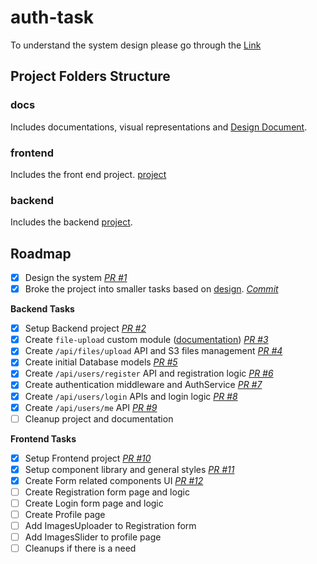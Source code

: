 # auth-task

To understand the system design please go through the [Link](./docs/DEISGN.md)

## Project Folders Structure

### docs

Includes documentations, visual representations and [Design Document](./docs/DEISGN.md).

### frontend

Includes the front end project. [project](./frontend/README.md)

### backend

Includes the backend [project](./backend/README.md).

## Roadmap

- [x] Design the system _[PR #1](https://github.com/rubenaprikyan/auth-task/pull/1)_
- [x] Broke the project into smaller tasks based on [design](./docs/DEISGN.md). _[Commit](https://github.com/rubenaprikyan/auth-task/commit/64014de75f23765052037df486e7c734dd73afda)_

**Backend Tasks**

- [x] Setup Backend project _[PR #2](https://github.com/rubenaprikyan/auth-task/pull/2)_
- [x] Create `file-upload` custom module ([documentation](./backend/src/modules/file-upload/README.md)) _[PR #3](https://github.com/rubenaprikyan/auth-task/pull/3)_
- [x] Create `/api/files/upload` API and S3 files management _[PR #4](https://github.com/rubenaprikyan/auth-task/pull/4)_
- [x] Create initial Database models _[PR #5](https://github.com/rubenaprikyan/auth-task/pull/5)_
- [x] Create `/api/users/register` API and registration logic _[PR #6](https://github.com/rubenaprikyan/auth-task/pull/6)_
- [x] Create authentication middleware and AuthService _[PR #7](https://github.com/rubenaprikyan/auth-task/pull/7)_
- [x] Create `/api/users/login` APIs and login logic _[PR #8](https://github.com/rubenaprikyan/auth-task/pull/8)_
- [x] Create `/api/users/me` API _[PR #9](https://github.com/rubenaprikyan/auth-task/pull/9)_
- [ ] Cleanup project and documentation

**Frontend Tasks**

- [x] Setup Frontend project _[PR #10](https://github.com/rubenaprikyan/auth-task/pull/10)_
- [x] Setup component library and general styles _[PR #11](https://github.com/rubenaprikyan/auth-task/pull/11)_
- [x] Create Form related components UI _[PR #12](https://github.com/rubenaprikyan/auth-task/pull/12)_
- [ ] Create Registration form page and logic
- [ ] Create Login form page and logic
- [ ] Create Profile page
- [ ] Add ImagesUploader to Registration form
- [ ] Add ImagesSlider to profile page
- [ ] Cleanups if there is a need
